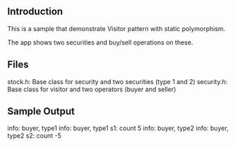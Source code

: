 Introduction
---

This is a sample that demonstrate Visitor pattern with static polymorphism.

The app shows two securities and buy/sell operations on these.

Files
---

stock.h:    Base class for security and two securities (type 1 and 2)
security.h: Base class for visitor and two operators (buyer and seller)

Sample Output
---

info: buyer, type1
info: buyer, type1
s1: count 5
info: buyer, type2
info: buyer, type2
s2: count -5

